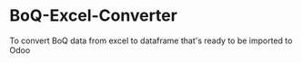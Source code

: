# BoQ-Excel-Converter
To convert BoQ data from excel to dataframe that's ready to be imported to Odoo
